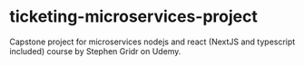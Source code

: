 # ticketing-microservices-project

Capstone project for microservices nodejs and react (NextJS and typescript included) course by Stephen Gridr on Udemy.
